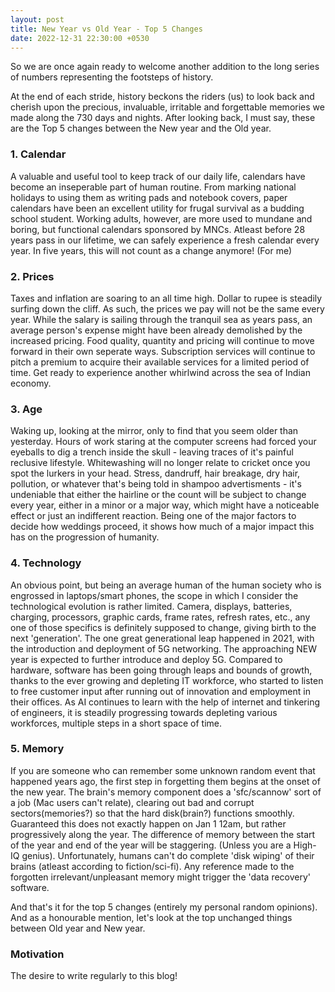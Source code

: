 ```yaml
---
layout: post
title: New Year vs Old Year - Top 5 Changes
date: 2022-12-31 22:30:00 +0530
---
```


So we are once again ready to welcome another addition to the long series of numbers representing the footsteps of history.  

At the end of each stride, history beckons the riders (us) to look back and cherish upon the precious, invaluable, irritable and forgettable memories we made along the 730 days and nights. After looking back, I must say, these are the Top 5 changes between the New year and the Old year.
<!--more-->
### 1. Calendar

A valuable and useful tool to keep track of our daily life, calendars have become an inseperable part of human routine. From marking national holidays to using them as writing pads and notebook covers, paper calendars have been an excellent utility for frugal survival as a budding school student. Working adults, however, are more used to mundane and boring, but functional calendars sponsored by MNCs. Atleast before 28 years pass in our lifetime, we can safely experience a fresh calendar every year. In five years, this will not count as a change anymore! (For me)

### 2. Prices

Taxes and inflation are soaring to an all time high. Dollar to rupee is steadily surfing down the cliff. As such, the prices we pay will not be the same every year. While the salary is sailing through the tranquil sea as years pass, an average person's expense might have been already demolished by the increased pricing. Food quality, quantity and pricing will continue to move forward in their own seperate ways. Subscription services will continue to pitch a premium to acquire their available services for a limited period of time. Get ready to experience another whirlwind across the sea of Indian economy.

### 3. Age

Waking up, looking at the mirror, only to find that you seem older than yesterday. Hours of work staring at the computer screens had forced your eyeballs to dig a trench inside the skull - leaving traces of it's painful reclusive lifestyle. Whitewashing will no longer relate to cricket once you spot the lurkers in your head. Stress, dandruff, hair breakage, dry hair, pollution, or whatever that's being told in shampoo advertisments - it's undeniable that either the hairline or the count will be subject to change every year, either in a minor or a major way, which might have a noticeable effect or just an indifferent reaction. Being one of the major factors to decide how weddings proceed, it shows how much of a major impact this has on the progression of humanity.

### 4. Technology

An obvious point, but being an average human of the human society who is engrossed in laptops/smart phones, the scope in which I consider the technological evolution is rather limited. Camera, displays, batteries, charging, processors, graphic cards, frame rates, refresh rates, etc., any one of those specifics is definitely supposed to change, giving birth to the next 'generation'. The one great generational leap happened in 2021, with the introduction and deployment of 5G networking. The approaching NEW year is expected to further introduce and deploy 5G. Compared to hardware, software has been going through leaps and bounds of growth, thanks to the ever growing and depleting IT workforce, who started to listen to free customer input after running out of innovation and employment in their offices. As AI continues to learn with the help of internet and tinkering of engineers, it is steadily progressing towards depleting various workforces, multiple steps in a short space of time.

### 5. Memory

If you are someone who can remember some unknown random event that happened years ago, the first step in forgetting them begins at the onset of the new year. The brain's memory component does a 'sfc/scannow' sort of a job (Mac users can't relate), clearing out bad and corrupt sectors(memories?) so that the hard disk(brain?) functions smoothly. Guaranteed this does not exactly happen on Jan 1 12am, but rather progressively along the year. The difference of memory between the start of the year and end of the year will be staggering. (Unless you are a High-IQ genius). 
Unfortunately, humans can't do complete 'disk wiping' of their brains (atleast according to fiction/sci-fi). Any reference made to the forgotten irrelevant/unpleasant memory might trigger the 'data recovery' software.

And that's it for the top 5 changes (entirely my personal random opinions).
And as a honourable mention, let's look at the top unchanged things between Old year and New year.

### Motivation

The desire to write regularly to this blog!